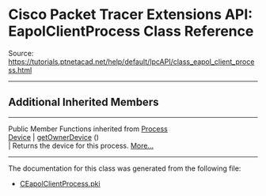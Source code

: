# Cisco Packet Tracer Extensions API: EapolClientProcess Class Reference

Source: https://tutorials.ptnetacad.net/help/default/IpcAPI/class_eapol_client_process.html

---

##  Additional Inherited Members  
  
---  
Public Member Functions inherited from [Process](class_process.html)  
[Device](class_device.html) | [getOwnerDevice](class_process.html#a9cc34f553b0325e0f4074301fd36b77b) ()  
| Returns the device for this process. [More...](class_process.html#a9cc34f553b0325e0f4074301fd36b77b)  
  
  
* * *

The documentation for this class was generated from the following file:

  * [CEapolClientProcess.pki](_c_eapol_client_process_8pki.html)


